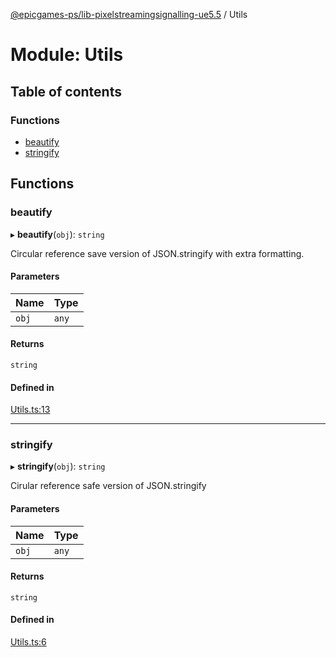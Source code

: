 [@epicgames-ps/lib-pixelstreamingsignalling-ue5.5](../README.md) / Utils

# Module: Utils

## Table of contents

### Functions

- [beautify](Utils.md#beautify)
- [stringify](Utils.md#stringify)

## Functions

### beautify

▸ **beautify**(`obj`): `string`

Circular reference save version of JSON.stringify with extra formatting.

#### Parameters

| Name | Type |
| :------ | :------ |
| `obj` | `any` |

#### Returns

`string`

#### Defined in

[Utils.ts:13](https://github.com/mcottontensor/PixelStreamingInfrastructure/blob/a6184ae/Signalling/src/Utils.ts#L13)

___

### stringify

▸ **stringify**(`obj`): `string`

Cirular reference safe version of JSON.stringify

#### Parameters

| Name | Type |
| :------ | :------ |
| `obj` | `any` |

#### Returns

`string`

#### Defined in

[Utils.ts:6](https://github.com/mcottontensor/PixelStreamingInfrastructure/blob/a6184ae/Signalling/src/Utils.ts#L6)
